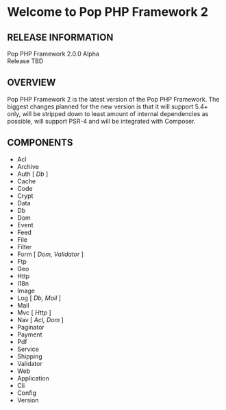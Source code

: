 Welcome to Pop PHP Framework 2
==============================

RELEASE INFORMATION
-------------------
Pop PHP Framework 2.0.0 Alpha  
Release TBD

OVERVIEW
--------
Pop PHP Framework 2 is the latest version of the Pop PHP Framework. The biggest
changes planned for the new version is that it will support 5.4+ only, will be
stripped down to least amount of internal dependencies as possible, will support
PSR-4 and will be integrated with Composer.

COMPONENTS
----------
 - Acl
 - Archive
 - Auth [ _Db_ ]
 - Cache
 - Code
 - Crypt
 - Data
 - Db
 - Dom
 - Event
 - Feed
 - File
 - Filter
 - Form [ _Dom, Validator_ ]
 - Ftp
 - Geo
 - Http
 - I18n
 - Image
 - Log [ _Db, Mail_ ]
 - Mail
 - Mvc [ _Http_ ]
 - Nav [ _Acl, Dom_ ]
 - Paginator
 - Payment
 - Pdf
 - Service
 - Shipping
 - Validator
 - Web
 - Application
 - Cli
 - Config
 - Version


